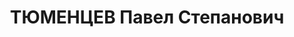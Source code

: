 ---
title: ТЮМЕНЦЕВ Павел Степанович
description: 'Род. в 1897, Восточно-Сибирская обл., прииск Олёкма, русский, обр.:
  низшее, член ВКП(б). Проживал: г. Иркутск. Начальник отдела кап. строительства Иркутского
  завода № 104

  Арестован 26.06.1937. Обв. по ст. 58-1а, 8, 9, 11. Приговор: ВК ВС СССР, 24.10.1937
  – ВМН. Расстрелян 24.10.1937.

  Реабилитирован 26.12.1957'
---